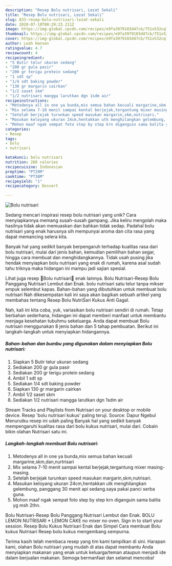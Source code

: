 ```yaml
---
description: "Resep Bolu nutrisari, Lezat Sekali"
title: "Resep Bolu nutrisari, Lezat Sekali"
slug: 833-resep-bolu-nutrisari-lezat-sekali
date: 2020-07-10T00:29:23.211Z
image: https://img-global.cpcdn.com/recipes/e9fa3979103d47cb/751x532cq70/bolu-nutrisari-foto-resep-utama.jpg
thumbnail: https://img-global.cpcdn.com/recipes/e9fa3979103d47cb/751x532cq70/bolu-nutrisari-foto-resep-utama.jpg
cover: https://img-global.cpcdn.com/recipes/e9fa3979103d47cb/751x532cq70/bolu-nutrisari-foto-resep-utama.jpg
author: Leah Hansen
ratingvalue: 4.7
reviewcount: 4
recipeingredient:
- "5 Butir telur ukuran sedang"
- "200 gr gula pasir"
- "200 gr terigu protein sedang"
- "1 sdt sp"
- "1/4 sdt baking powder"
- "130 gr margarin cairkan"
- "1/2 saset skm"
- "1/2 nutrisari mangga larutkan dgn 1sdm air"
recipeinstructions:
- "Metodenya all in one ya bunda,mix semua bahan kecuali margarine,skm,dan,nurtrisari"
- "Mix selama 7-10 menit sampai kental berjejak,tergantung mixer masing-masing."
- "Setelah berjejak turunkan speed masukan margarin,skm,nutrisari."
- "Masukan keloyang ukuran 24cm,hentakkan utk menghilangkan gelembung, panggang 30 menit api sedang.saya pakai panci serba guna."
- "Mohon maaf ngak sempat foto step by step krn diganguin sama balita yg msh 2thn."
categories:
- Resep
tags:
- bolu
- nutrisari

katakunci: bolu nutrisari 
nutrition: 268 calories
recipecuisine: Indonesian
preptime: "PT29M"
cooktime: "PT38M"
recipeyield: "1"
recipecategory: Dessert

---
```



![Bolu nutrisari](https://img-global.cpcdn.com/recipes/e9fa3979103d47cb/751x532cq70/bolu-nutrisari-foto-resep-utama.jpg)

Sedang mencari inspirasi resep bolu nutrisari yang unik? Cara menyiapkannya memang susah-susah gampang. Jika keliru mengolah maka hasilnya tidak akan memuaskan dan bahkan tidak sedap. Padahal bolu nutrisari yang enak harusnya sih mempunyai aroma dan cita rasa yang dapat memancing selera kita.

Banyak hal yang sedikit banyak berpengaruh terhadap kualitas rasa dari bolu nutrisari, mulai dari jenis bahan, kemudian pemilihan bahan segar, hingga cara membuat dan menghidangkannya. Tidak usah pusing jika hendak menyiapkan bolu nutrisari yang enak di rumah, karena asal sudah tahu triknya maka hidangan ini mampu jadi sajian spesial.

Lihat juga resep 🍊Bolu nutrisari🏀 enak lainnya. Bolu Nutrisari-Resep Bolu Panggang Nutrisari Lembut dan Enak. bolu nutrisari satu telur tanpa mikser empuk selembut kapas. Bahan-bahan yang dibutuhkan untuk membuat bolu nutrisari Nah dikesempatan kali ini saya akan bagikan sebuah artikel yang membahas tentang Resep Bolu NutriSari Kukus Anti Gagal.


Nah, kali ini kita coba, yuk, variasikan bolu nutrisari sendiri di rumah. Tetap berbahan sederhana, hidangan ini dapat memberi manfaat untuk membantu menjaga kesehatan tubuhmu sekeluarga. Anda dapat membuat Bolu nutrisari menggunakan 8 jenis bahan dan 5 tahap pembuatan. Berikut ini langkah-langkah untuk menyiapkan hidangannya.

<!--inarticleads1-->

##### Bahan-bahan dan bumbu yang digunakan dalam menyiapkan Bolu nutrisari:

1. Siapkan 5 Butir telur ukuran sedang
1. Sediakan 200 gr gula pasir
1. Sediakan 200 gr terigu protein sedang
1. Ambil 1 sdt sp
1. Sediakan 1/4 sdt baking powder
1. Siapkan 130 gr margarin cairkan
1. Ambil 1/2 saset skm
1. Sediakan 1/2 nutrisari mangga larutkan dgn 1sdm air


Stream Tracks and Playlists from Nutrisari on your desktop or mobile device. Resep &#39;bolu nutrisari kukus&#39; paling teruji. Source: Dapur Ngebul Menurutku resep ini udah paling Banyak hal yang sedikit banyak mempengaruhi kualitas rasa dari bolu kukus nutrisari, mulai dari. Cobain bikin olahan Nutrisari satu ini. 

<!--inarticleads2-->

##### Langkah-langkah membuat Bolu nutrisari:

1. Metodenya all in one ya bunda,mix semua bahan kecuali margarine,skm,dan,nurtrisari
1. Mix selama 7-10 menit sampai kental berjejak,tergantung mixer masing-masing.
1. Setelah berjejak turunkan speed masukan margarin,skm,nutrisari.
1. Masukan keloyang ukuran 24cm,hentakkan utk menghilangkan gelembung, panggang 30 menit api sedang.saya pakai panci serba guna.
1. Mohon maaf ngak sempat foto step by step krn diganguin sama balita yg msh 2thn.


Bolu Nutrisari-Resep Bolu Panggang Nutrisari Lembut dan Enak. BOLU LEMON NUTRISARI * LEMON CAKE no mixer no oven. Sign in to start your session. Resep Bolu Kukus Nutrisari Enak dan Simpel Cara membuat Bolu kukus Nutrisari Resep bolu kukus mengembang sempurna. 

Terima kasih telah membaca resep yang tim kami tampilkan di sini. Harapan kami, olahan Bolu nutrisari yang mudah di atas dapat membantu Anda menyiapkan makanan yang enak untuk keluarga/teman ataupun menjadi ide dalam berjualan makanan. Semoga bermanfaat dan selamat mencoba!
